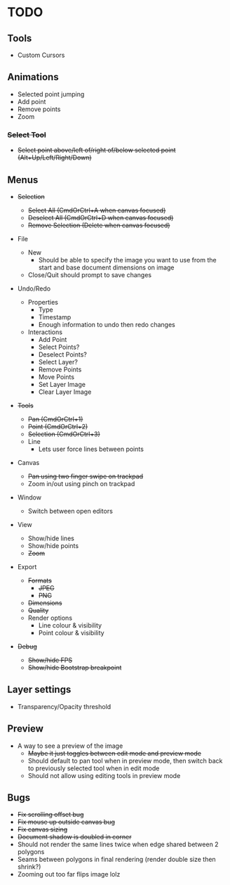 # TODO

## Tools
- Custom Cursors

## Animations
- Selected point jumping
- Add point
- Remove points
- Zoom

### ~~Select Tool~~
- ~~Select point above/left of/right of/below selected point (Alt+Up/Left/Right/Down)~~

## Menus
- ~~Selection~~
	- ~~Select All (CmdOrCtrl+A when canvas focused)~~
	- ~~Deselect All (CmdOrCtrl+D when canvas focused)~~
	- ~~Remove Selection (Delete when canvas focused)~~

- File
	- New
		- Should be able to specify the image you want to use from the start and base document dimensions on image
	- Close/Quit should prompt to save changes

- Undo/Redo
	- Properties
		- Type
		- Timestamp
		- Enough information to undo then redo changes
	- Interactions
		- Add Point
		- Select Points?
		- Deselect Points?
		- Select Layer?
		- Remove Points
		- Move Points
		- Set Layer Image
		- Clear Layer Image

- ~~Tools~~
	- ~~Pan (CmdOrCtrl+1)~~
	- ~~Point (CmdOrCtrl+2)~~
	- ~~Selection (CmdOrCtrl+3)~~
	- Line
		- Lets user force lines between points

- Canvas
	- ~~Pan using two finger swipe on trackpad~~
	- Zoom in/out using pinch on trackpad

- Window
	- Switch between open editors

- View
	- Show/hide lines
	- Show/hide points
	- ~~Zoom~~

- Export
	- ~~Formats~~
		- ~~JPEG~~
		- ~~PNG~~
	- ~~Dimensions~~
	- ~~Quality~~
	- Render options
		- Line colour & visibility
		- Point colour & visibility

- ~~Debug~~
	- ~~Show/hide FPS~~
	- ~~Show/hide Bootstrap breakpoint~~

## Layer settings
- Transparency/Opacity threshold

## Preview
- A way to see a preview of the image
	- ~~Maybe it just toggles between edit mode and preview mode~~
	- Should default to pan tool when in preview mode, then switch back to previously selected tool when in edit mode
	- Should not allow using editing tools in preview mode

## Bugs
- ~~Fix scrolling offset bug~~
- ~~Fix mouse up outside canvas bug~~
- ~~Fix canvas sizing~~
- ~~Document shadow is doubled in corner~~
- Should not render the same lines twice when edge shared between 2 polygons
- Seams between polygons in final rendering (render double size then shrink?)
- Zooming out too far flips image lolz
